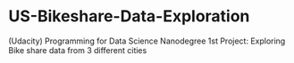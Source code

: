 # US-Bikeshare-Data-Exploration
(Udacity) Programming for Data Science Nanodegree 1st Project: Exploring Bike share data from 3 different cities
